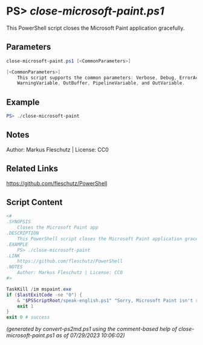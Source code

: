 PS> *close-microsoft-paint.ps1*
====================

This PowerShell script closes the Microsoft Paint application gracefully.

Parameters
----------
```powershell
close-microsoft-paint.ps1 [<CommonParameters>]

[<CommonParameters>]
    This script supports the common parameters: Verbose, Debug, ErrorAction, ErrorVariable, WarningAction, 
    WarningVariable, OutBuffer, PipelineVariable, and OutVariable.
```

Example
-------
```powershell
PS> ./close-microsoft-paint

```

Notes
-----
Author: Markus Fleschutz | License: CC0

Related Links
-------------
https://github.com/fleschutz/PowerShell

Script Content
--------------
```powershell
<#
.SYNOPSIS
	Closes the Microsoft Paint app 
.DESCRIPTION
	This PowerShell script closes the Microsoft Paint application gracefully.
.EXAMPLE
	PS> ./close-microsoft-paint
.LINK
	https://github.com/fleschutz/PowerShell
.NOTES
	Author: Markus Fleschutz | License: CC0
#>

TaskKill /im mspaint.exe
if ($lastExitCode -ne "0") {
	& "$PSScriptRoot/speak-english.ps1" "Sorry, Microsoft Paint isn't running."
	exit 1
}
exit 0 # success
```

*(generated by convert-ps2md.ps1 using the comment-based help of close-microsoft-paint.ps1 as of 07/29/2023 10:06:02)*
